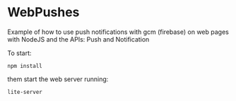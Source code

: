 # WebPushes
Example of how to use push notifications with gcm (firebase) on web pages with NodeJS and the APIs: Push and Notification

To start:

```
npm install
```


them start the web server running: 

```
lite-server
```
